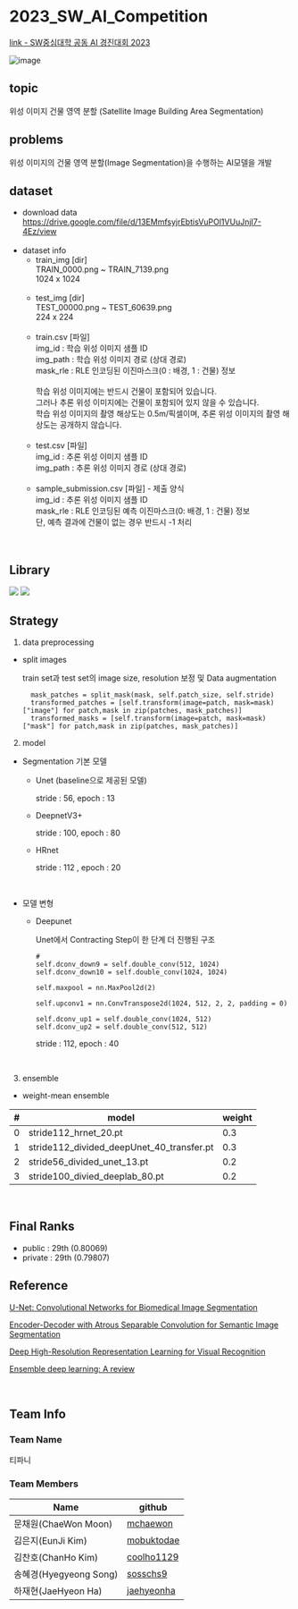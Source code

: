 # 2023_SW_AI_Competition
[link - SW중심대학 공동 AI 경진대회 2023](https://dacon.io/competitions/official/236092/overview/description)

![image](https://github.com/mobuktodae/2023_SW_AI_Competition/assets/87495422/11a242d4-d820-4a6b-9794-420526138331)


## topic
위성 이미지 건물 영역 분할 (Satellite Image Building Area Segmentation)

## problems
위성 이미지의 건물 영역 분할(Image Segmentation)을 수행하는 AI모델을 개발
<br>

## dataset
- download data<br>
  https://drive.google.com/file/d/13EMmfsyjrEbtisVuPOl1VUuJnjI7-4Ez/view<br><br>
- dataset info<br>
  - train_img [dir]<br>
  TRAIN_0000.png ~ TRAIN_7139.png<br>
  1024 x 1024<br><br>
  - test_img [dir]<br>
  TEST_00000.png ~ TEST_60639.png<br>
  224 x 224<br><br>
  - train.csv [파일]<br>
  img_id : 학습 위성 이미지 샘플 ID<br>
  img_path : 학습 위성 이미지 경로 (상대 경로)<br>
  mask_rle : RLE 인코딩된 이진마스크(0 : 배경, 1 : 건물) 정보<br><br>
  학습 위성 이미지에는 반드시 건물이 포함되어 있습니다.<br>
  그러나 추론 위성 이미지에는 건물이 포함되어 있지 않을 수 있습니다.<br>
  학습 위성 이미지의 촬영 해상도는 0.5m/픽셀이며, 추론 위성 이미지의 촬영 해상도는 공개하지 않습니다.<br><br>
  - test.csv [파일]<br>
  img_id : 추론 위성 이미지 샘플 ID<br>
  img_path : 추론 위성 이미지 경로 (상대 경로)<br><br>
  - sample_submission.csv [파일] - 제출 양식<br>
  img_id : 추론 위성 이미지 샘플 ID<br>
  mask_rle : RLE 인코딩된 예측 이진마스크(0: 배경, 1 : 건물) 정보<br>
  단, 예측 결과에 건물이 없는 경우 반드시 -1 처리<br>
  <br><br>

## Library
<img src="https://img.shields.io/badge/python-3.10.1-3776AB"/>  <img src="https://img.shields.io/badge/pytorch-1.10.1-EE4C2C"/> 
<br>


## Strategy
1. data preprocessing
- split images
  
  train set과 test set의 image size, resolution 보정 및 Data augmentation

  ``` patches = split_image(image, self.patch_size, self.stride)
    mask_patches = split_mask(mask, self.patch_size, self.stride)
    transformed_patches = [self.transform(image=patch, mask=mask)["image"] for patch,mask in zip(patches, mask_patches)]
    transformed_masks = [self.transform(image=patch, mask=mask)["mask"] for patch,mask in zip(patches, mask_patches)]
  ```


2. model
- Segmentation 기본 모델
  
  - Unet (baseline으로 제공된 모델)
    
    stride : 56, epoch : 13
  - DeepnetV3+
    
    stride : 100,  epoch : 80
  - HRnet
    
    stride : 112 , epoch : 20
<br>

- 모델 변형 
  - Deepunet
    
    Unet에서 Contracting Step이 한 단계 더 진행된 구조  
    ```
    # 
    self.dconv_down9 = self.double_conv(512, 1024)
    self.dconv_down10 = self.double_conv(1024, 1024)    
  
    self.maxpool = nn.MaxPool2d(2)
  
    self.upconv1 = nn.ConvTranspose2d(1024, 512, 2, 2, padding = 0)       
  
    self.dconv_up1 = self.double_conv(1024, 512)
    self.dconv_up2 = self.double_conv(512, 512)
  
    ```
    
    stride : 112, epoch : 40

<br>    

3. ensemble
- weight-mean ensemble

#|model|weight
|--|---|---|
|0|stride112_hrnet_20.pt|0.3|
|1|stride112_divided_deepUnet_40_transfer.pt|0.3|
|2|stride56_divided_unet_13.pt|0.2|
|3|stride100_divied_deeplab_80.pt|0.2|

<br>

## Final Ranks
- public : 29th (0.80069)
- private : 29th (0.79807)


## Reference
[U-Net: Convolutional Networks for Biomedical Image Segmentation](https://arxiv.org/abs/1505.04597)

[Encoder-Decoder with Atrous Separable Convolution for Semantic Image Segmentation](https://arxiv.org/abs/1802.02611)

[Deep High-Resolution Representation Learning for Visual Recognition](https://arxiv.org/abs/1908.07919)

[Ensemble deep learning: A review](https://arxiv.org/abs/2104.02395)

<br>

## Team Info
### Team Name
티파니
### Team Members
Name|github|
|---|---|
| 문채원(ChaeWon Moon) | [mchaewon](https://github.com/mchaewon) |
| 김은지(EunJi Kim) | [mobuktodae](https://github.com/mobuktodae) |
| 김찬호(ChanHo Kim) | [coolho1129](https://github.com/coolho1129) |
| 송혜경(Hyegyeong Song) | [sosschs9](https://github.com/sosschs9) |
| 하재현(JaeHyeon Ha) | [jaehyeonha](https://github.com/jaehyeonha) |




